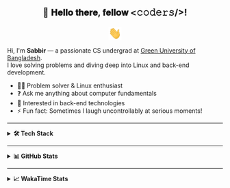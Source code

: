 ## <p align="center">👋 𝐇𝐞𝐥𝐥𝐨 𝐭𝐡𝐞𝐫𝐞, 𝐟𝐞𝐥𝐥𝐨𝐰 <𝚌𝚘𝚍𝚎𝚛𝚜/>!</p>
<p align="center">
  <img src="https://raw.githubusercontent.com/shmVirus/shmVirus/main/assets/hello.gif" width="30px" alt="hello gif" />
</p>

Hi, I'm **Sabbir** — a passionate CS undergrad at [Green University of Bangladesh](https://green.edu.bd).  
I love solving problems and diving deep into Linux and back-end development.  

- 👨‍💻 Problem solver & Linux enthusiast  
- ❓ Ask me anything about computer fundamentals  
- 👀 Interested in back-end technologies  
- ⚡ Fun fact: Sometimes I laugh uncontrollably at serious moments!  

---

<details>
  <summary><b>🛠️ Tech Stack</b></summary>

  <details>
    <summary>Languages</summary>
    <p>
      <a href="https://github.com/search?l=C&q=user%3AshmVirus&type=code" alt="C"><img src="https://custom-icon-badges.demolab.com/badge/C-03599C.svg?logo=c-in-hexagon&logoColor=white" /></a>
      <a href="https://github.com/search?l=C++&q=user%3AshmVirus&type=code" alt="C++"><img src="https://custom-icon-badges.demolab.com/badge/C++-9C033A.svg?logo=cpp2&logoColor=white" /></a>
      <a href="https://github.com/search?l=Java&q=user%3AshmVirus&type=code" alt="Java"><img src="https://custom-icon-badges.demolab.com/badge/Java-007396.svg?logo=java&logoColor=white" /></a>
      <a href="https://github.com/search?l=Assembly&q=user%3AshmVirus&type=code" alt="Assembly"><img src="https://custom-icon-badges.demolab.com/badge/Assembly-525252.svg?logo=asm-hex&logoColor=white" /></a>
      <a href="https://github.com/search?l=Bash&q=user%3AshmVirus&type=code" alt="Bash"><img src="https://img.shields.io/badge/Bash-121011.svg?logo=gnu-bash&logoColor=white" /></a>
      <a href="https://github.com/search?l=Python&q=user%3AshmVirus&type=code" alt="Python"><img src="https://img.shields.io/badge/Python-14354C.svg?logo=python&logoColor=white" /></a>
      <a href="https://github.com/search?l=SQL&q=user%3AshmVirus&type=code" alt="SQL"><img src="https://custom-icon-badges.demolab.com/badge/SQL-025E8C.svg?logo=database&logoColor=white" /></a>
      <a href="https://github.com/search?l=JavaScript&q=user%3AshmVirus&type=code" alt="JavaScript"><img src="https://img.shields.io/badge/JavaScript-F7DF1E.svg?logo=javascript&logoColor=black" /></a>
      <a href="https://github.com/search?l=HTML&q=user%3AshmVirus&type=code" alt="HTML"><img src="https://img.shields.io/badge/HTML-E34F26.svg?logo=html5&logoColor=white" /></a>
      <a href="https://github.com/search?l=Markdown&q=user%3AshmVirus&type=code" alt="Markdown"><img src="https://img.shields.io/badge/Markdown-000000.svg?logo=markdown&logoColor=white" /></a>
      <a href="https://github.com/search?l=LaTeX&q=user%3AshmVirus&type=code" alt="LaTeX"><img src="https://img.shields.io/badge/LaTeX-008080.svg?logo=LaTeX&logoColor=white" /></a>
    </p>
  </details>
</details>

---

<details>
  <summary><b>📊 GitHub Stats</b></summary>

  <p align="center">
    <a href="https://github.com/shmVirus"><img src="https://github-profile-summary-cards.vercel.app/api/cards/profile-details?username=shmVirus&count_private=true&theme=github_dark&hide_border=true" alt="Profile Details" width="100%"/></a>
  </p>

  <p align="center">
    <a href="https://github.com/shmVirus"><img src="https://github-readme-stats.vercel.app/api?username=shmVirus&count_private=true&theme=github_dark&hide_border=true&title_color=2EB398&show_icons=true&layout=compact" alt="GitHub Stats" width="100%"/></a>
  </p>

  <p align="center">
    <a href="https://github.com/search?q=user:shmVirus&type=code"><img src="https://github-readme-stats.vercel.app/api/top-langs?username=shmVirus&count_private=true&theme=github_dark&hide_border=true&title_color=2EB398&show_icons=true&layout=compact" alt="Top Languages" width="49.5%"/></a>
    <a href="https://github.com/search?q=author:shmVirus&type=commits"><img src="https://github-readme-streak-stats.herokuapp.com?user=shmVirus&theme=github-dark&hide_border=true&stroke=718F97&ring=2EB398&fire=2EB398&currStreakNum=C6CDCB&sideNums=C6CDCB&currStreakLabel=2EB398&sideLabels=C6CDCB&dates=C6CDCB" alt="GitHub Streak" width="49.5%"/></a>
  </p>
</details>

---

<details>
  <summary><b>📈 WakaTime Stats</b></summary>

  <details>
    <summary>WakaTime Graphs</summary>
    <p align="center">
      <a href="https://wakatime.com/@shmVirus"><img src="https://wakatime.com/share/@shmVirus/c05f3e90-003d-4821-a573-5f387fe1954a.svg" alt="WakaTime Coding Activity" width="400" height="300" /></a>
      <a href="https://wakatime.com/@shmVirus"><img src="https://wakatime.com/share/@shmVirus/202515c2-e4b0-4a74-84aa-0a18df3ab1d1.svg" alt="WakaTime Languages" width="400" height="300" /></a>
    </p>
    <p align="center">
      <a href="https://wakatime.com/@shmVirus"><img src="https://wakatime.com/share/@shmVirus/c2572c82-cd4e-4d48-af7b-4ce0cb752fe5.svg" alt="WakaTime Editors" width="400" height="300" /></a>
      <a href="https://wakatime.com/@shmVirus"><img src="https://wakatime.com/share/@shmVirus/4f0edd2c-7a2d-4afe-8ac6-fa54c8f60eb2.svg" alt="WakaTime OS" width="400" height="300" /></a>
    </p>
  </details>

  <br />


  **I'm a Night Owl 🦉**

  ```text
  🌞 Morning                60 commits          ███░░░░░░░░░░░░░░░░░░░░░░   11.30 % 
  🌆 Daytime                73 commits          ███░░░░░░░░░░░░░░░░░░░░░░   13.75 % 
  🌃 Evening                393 commits         ███████████████████░░░░░░   74.01 % 
  🌙 Night                  5 commits           ░░░░░░░░░░░░░░░░░░░░░░░░░   00.94 % 
